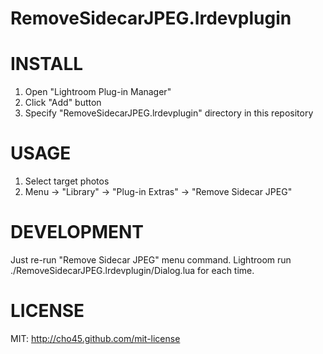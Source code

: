 RemoveSidecarJPEG.lrdevplugin
=============================


INSTALL
=======

 1. Open "Lightroom Plug-in Manager"
 2. Click "Add" button
 3. Specify "RemoveSidecarJPEG.lrdevplugin" directory in this repository


USAGE
=====

 1. Select target photos
 2. Menu → "Library" → "Plug-in Extras" → "Remove Sidecar JPEG"


DEVELOPMENT
===========

Just re-run "Remove Sidecar JPEG" menu command.
Lightroom run ./RemoveSidecarJPEG.lrdevplugin/Dialog.lua for each time.


LICENSE
=======

MIT: http://cho45.github.com/mit-license
